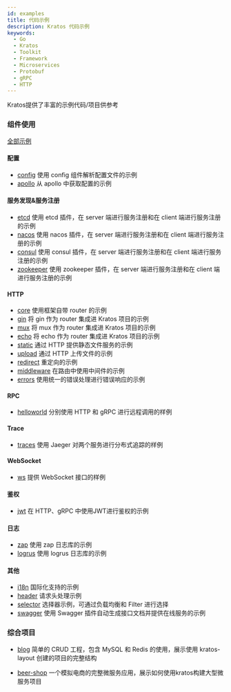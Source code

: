 ```yaml
---
id: examples
title: 代码示例
description: Kratos 代码示例
keywords:
  - Go 
  - Kratos
  - Toolkit
  - Framework
  - Microservices
  - Protobuf
  - gRPC
  - HTTP
---
```

Kratos提供了丰富的示例代码/项目供参考

### 组件使用
[全部示例](https://github.com/go-kratos/examples)

#### 配置
* [config](https://github.com/go-kratos/examples/tree/main/config) 使用 config 组件解析配置文件的示例
* [apollo](https://github.com/go-kratos/examples/tree/main/config/apollo) 从 apollo 中获取配置的示例

#### 服务发现&服务注册
* [etcd](https://github.com/go-kratos/examples/tree/main/registry/etcd) 使用 etcd 插件，在 server 端进行服务注册和在 client 端进行服务注册的示例
* [nacos](https://github.com/go-kratos/examples/tree/main/registry/nacos) 使用 nacos 插件，在 server 端进行服务注册和在 client 端进行服务注册的示例
* [consul](https://github.com/go-kratos/examples/tree/main/registry/consul) 使用 consul 插件，在 server 端进行服务注册和在 client 端进行服务注册的示例
* [zookeeper](https://github.com/go-kratos/examples/tree/main/registry/zookeeper) 使用 zookeeper 插件，在 server 端进行服务注册和在 client 端进行服务注册的示例

#### HTTP
* [core](https://github.com/go-kratos/examples/tree/main/http/cors) 使用框架自带 router 的示例
* [gin](https://github.com/go-kratos/examples/tree/main/http/gin) 将 gin 作为 router 集成进 Kratos 项目的示例
* [mux](https://github.com/go-kratos/examples/tree/main/http/mux) 将 mux 作为 router 集成进 Kratos 项目的示例
* [echo](https://github.com/go-kratos/examples/tree/main/http/echo) 将 echo 作为 router 集成进 Kratos 项目的示例
* [static](https://github.com/go-kratos/examples/tree/main/http/static) 通过 HTTP 提供静态文件服务的示例
* [upload](https://github.com/go-kratos/examples/tree/main/http/upload) 通过 HTTP 上传文件的示例
* [redirect](https://github.com/go-kratos/examples/blob/main/http/redirect) 重定向的示例
* [middleware](https://github.com/go-kratos/examples/tree/main/http/middlewares) 在路由中使用中间件的示例
* [errors](https://github.com/go-kratos/examples/tree/main/http/errors) 使用统一的错误处理进行错误响应的示例


#### RPC
* [helloworld](https://github.com/go-kratos/examples/tree/main/helloworld) 分别使用 HTTP 和 gRPC 进行远程调用的样例

#### Trace
* [traces](https://github.com/go-kratos/examples/tree/main/traces) 使用 Jaeger 对两个服务进行分布式追踪的样例

#### WebSocket
* [ws](https://github.com/go-kratos/examples/tree/main/ws) 提供 WebSocket 接口的样例

#### 鉴权
* [jwt](https://github.com/go-kratos/examples/tree/main/auth/jwt) 在 HTTP、gRPC 中使用JWT进行鉴权的示例

#### 日志
* [zap](https://github.com/go-kratos/examples/tree/main/log) 使用 zap 日志库的示例
* [logrus](https://github.com/go-kratos/examples/tree/main/log) 使用 logrus 日志库的示例


#### 其他
* [i18n](https://github.com/go-kratos/examples/tree/main/i18n) 国际化支持的示例
* [header](https://github.com/go-kratos/examples/tree/main/header) 请求头处理示例
* [selector](https://github.com/go-kratos/examples/tree/main/selector) 选择器示例，可通过负载均衡和 Filter 进行选择
* [swagger](https://github.com/go-kratos/examples/tree/main/swagger) 使用 Swagger 插件自动生成接口文档并提供在线服务的示例


### 综合项目
* [blog](https://github.com/go-kratos/examples/tree/main/blog) 简单的 CRUD 工程，包含 MySQL 和 Redis 的使用，展示使用 kratos-layout 创建的项目的完整结构

* [beer-shop](https://github.com/go-kratos/beer-shop) 一个模拟电商的完整微服务应用，展示如何使用kratos构建大型微服务项目
